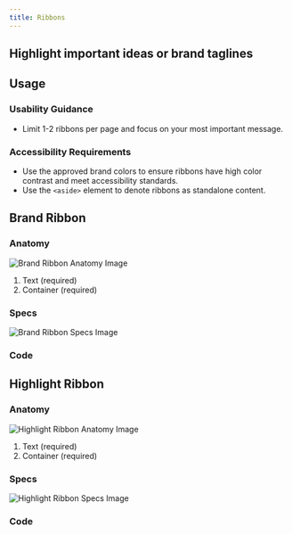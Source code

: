 ```yaml
---
title: Ribbons
---
```

## Highlight important ideas or brand taglines

## **Usage**

### **Usability Guidance**

* Limit 1-2 ribbons per page and focus on your most important message.

### **Accessibility Requirements**

* Use the approved brand colors to ensure ribbons have high color contrast and meet accessibility standards.
* Use the `<aside>` element to denote ribbons as standalone content.

## **Brand Ribbon**

### **Anatomy**

![Brand Ribbon Anatomy Image](/build/docs/img/Ribbons/Brand_Ribbon/brandribbon-anatomy.jpg)

1. Text (required)
2. Container (required)


### **Specs**

![Brand Ribbon Specs Image](/build/docs/img/Ribbons/Brand_Ribbon/brandribbon-specs.jpg)  

### **Code**

<!--Brand Ribbon code here, if applicable-->

## **Highlight Ribbon**

### **Anatomy**

![Highlight Ribbon Anatomy Image](/build/docs/img/Ribbons/Highlight_Ribbon/highlightribbon-anatomy.jpg)

1. Text (required)
2. Container (required)


### **Specs**

![Highlight Ribbon Specs Image](/build/docs/img/Ribbons/Highlight_Ribbon/highlightribbon-specs.jpg)  

### **Code**

<!--Highlight Ribbon code here, if applicable-->
